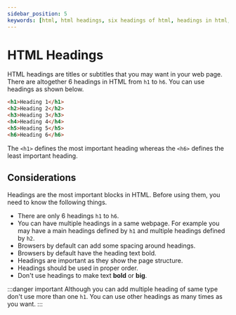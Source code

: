 ```yaml
---
sidebar_position: 5
keywords: [html, html headings, six headings of html, headings in html, heading syntax]
---
```


# HTML Headings

HTML headings are titles or subtitles that you may want in your web page. There are altogether 6 headings in HTML from `h1` to `h6`. You can use headings as shown below.

```html title="headings.html"
<h1>Heading 1</h1>
<h2>Heading 2</h2>
<h3>Heading 3</h3>
<h4>Heading 4</h4>
<h5>Heading 5</h5>
<h6>Heading 6</h6>
```

The `<h1>` defines the most important heading whereas the `<h6>` defines the least important heading.

## Considerations

Headings are the most important blocks in HTML. Before using them, you need to know the following things.

- There are only 6 headings `h1` to `h6`.
- You can have multiple headings in a same webpage. For example you may have a main headings defined by `h1` and multiple headings defined by `h2`.
- Browsers by default can add some spacing around headings.
- Browsers by default have the heading text bold.
- Headings are important as they show the page structure.
- Headings should be used in proper order.
- Don't use headings to make text **bold** or **big**.

:::danger important
Although you can add multiple heading of same type don't use more than one `h1`. You can use other headings as many times as you want.
:::
